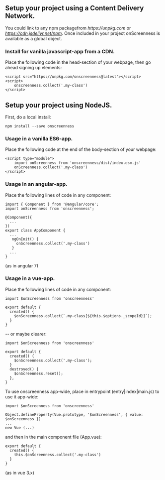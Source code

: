 

## Setup your project using a Content Delivery Network.

You could link to any npm packagefrom _https://unpkg.com_  or _https://cdn.jsdelivr.net/npm_.
Once included in your project onScreenness is available as a global object.

### Install for vanilla javascript-app from a CDN.
Place the following code in the head-section of your webpage,
then go ahead signing up elements:

    <script src="https://unpkg.com/onscreenness@latest"></script>
    <script>
        onscreenness.collect('.my-class')
    </script>


## Setup your project using NodeJS.

First, do a local install:
    
    npm install --save onscreenness

### Usage in a vanilla ES6-app.
Place the following code at the end of the body-section of your webpage:

    <script type="module">
        import onScreenness from 'onscreenness/dist/index.esm.js'
        onScreenness.collect('.my-class')
    </script>

### Usage in an angular-app.
Place the following lines of code in any component:

    import { Component } from '@angular/core';
    import onScreenness from 'onscreenness';

    @Component({
      ...
    })
    export class AppComponent {
      ...
       ngOnInit() {
         onScreenness.collect('.my-class')
       }
      ...
    }

(as in angular 7)

### Usage in a vue-app.
Place the following lines of code in any component:

    import $onScreenness from 'onscreenness'

    export default {
      created() {
        $onScreenness.collect(`.my-class[${this.$options._scopeId}]`);
      }
    }

-- or maybe clearer: 
 
    import $onScreenness from 'onscreenness'

    export default {
      created() {
        $onScreenness.collect('.my-class');
      }
      destroyed() {
        $onScreenness.reset();
      },
    }

To use onscreenness app-wide, place in entrypoint (entry|index|main.js) to use it app-wide:

    import $onScreenness from 'onscreenness'
    
    Object.defineProperty(Vue.prototype, '$onScreenness', { value: $onScreenness })
    ...
    new Vue (...)
    
and then in the main component file (App.vue):
    
    export default {
      created() {
        this.$onScreenness.collect('.my-class')
      }
    }

(as in vue 3.x)
